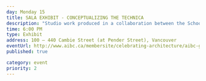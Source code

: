 ```yaml
---
day: Monday 15
title: SALA EXHIBIT - CONCEPTUALIZING THE TECHNICA
description: "Studio work produced in a collaboration between the School of Architecture and Landscape Architecture and the UBC First Nations House of Learning. Projects explore the concept of “Research Centre” development in one of four institutional variants: centre, museum, archive, or memorial. Runs to September 19. "
time: 6:00 PM
type: Exhibit
address: 100 – 440 Cambie Street (at Pender Street), Vancouver
eventUrl: http://www.aibc.ca/membersite/celebrating-architecture/aibc-gallery/
published: true

category: event
priority: 2
---
```

